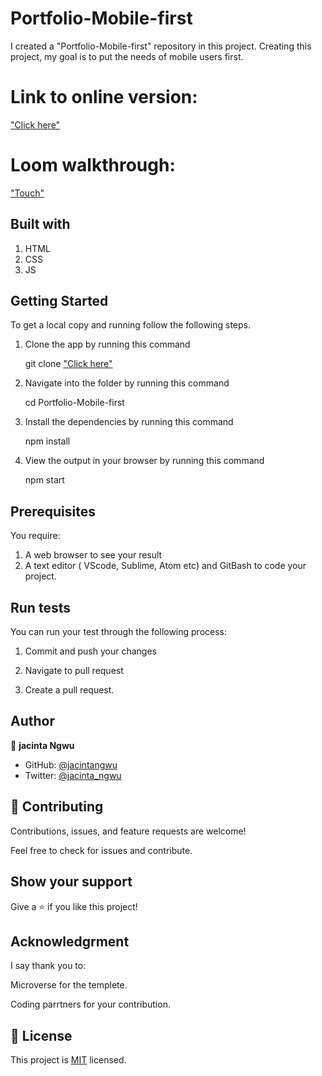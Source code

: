 # Portfolio-Mobile-first
I created a "Portfolio-Mobile-first" repository in this project. Creating this project, my goal is to put the needs of mobile users first.

# Link to online version:
["Click here"](https://jacintangwu.github.io/Portfolio-Mobile-first/)

# Loom walkthrough:
["Touch"](https://www.loom.com/share/fbe1154a6e2e46668bf8b1cd66b699b3)

## Built with
1. HTML
2. CSS
3. JS

## Getting Started

To get a local copy and running follow the following steps.

1. Clone the app by running this command

    git clone ["Click here"](https://github.com/JacintaNgwu/Portfolio-Mobile-first.git)

2. Navigate into the folder by running this command

    cd Portfolio-Mobile-first

3. Install the dependencies by running this command

    npm install

4. View the output in your browser by running this command

    npm start

## Prerequisites

You require:

1.  A web browser to see your result
2.  A text editor ( VScode, Sublime, Atom etc) and GitBash to code your project.  


## Run tests

You can run your test through the following process:

1. Commit and push your changes

2. Navigate to pull request

3. Create a pull request.


## Author

👤 **jacinta Ngwu**

- GitHub: [@jacintangwu](https://github.com/JacintaNgwu/Hello-World.git)
- Twitter: [@jacinta_ngwu](https://twitter.com/jacinta_ngwu)



## 🤝 Contributing

Contributions, issues, and feature requests are welcome!

Feel free to check for issues and contribute.

## Show your support

Give a ⭐️ if you like this project!

## Acknowledgrment
I say thank you to:

Microverse for the templete.

Coding parrtners for your contribution.


## 📝 License

This project is [MIT](./MIT.md) licensed.




